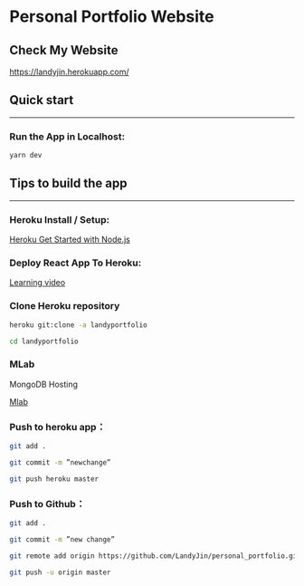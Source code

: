 # Personal Portfolio Website

## Check My Website

https://landyjin.herokuapp.com/

## Quick start

--------

### Run the App in Localhost: 
```bash
yarn dev
```


## Tips to build the app

--------

### Heroku Install / Setup: 
[Heroku Get Started with Node.js](https://devcenter.heroku.com/articles/getting-started-with-nodejs#set-up)

### Deploy React App To Heroku: 
[Learning video](https://youtu.be/EHP7rAsKBdU)

### Clone Heroku repository
```bash
heroku git:clone -a landyportfolio

cd landyportfolio
```

### MLab

MongoDB Hosting

[Mlab](https://mlab.com/)

### Push to heroku app：
```bash
git add .

git commit -m ”newchange”

git push heroku master
```

### Push to Github：
```bash
git add .

git commit -m ”new change”

git remote add origin https://github.com/LandyJin/personal_portfolio.git

git push -u origin master
```